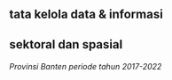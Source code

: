 ## tata kelola data & informasi 
## sektoral dan spasial 
###### Provinsi Banten periode tahun 2017-2022

